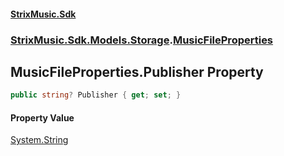 #### [StrixMusic.Sdk](./index.md 'index')
### [StrixMusic.Sdk.Models.Storage](./StrixMusic-Sdk-Models-Storage.md 'StrixMusic.Sdk.Models.Storage').[MusicFileProperties](./StrixMusic-Sdk-Models-Storage-MusicFileProperties.md 'StrixMusic.Sdk.Models.Storage.MusicFileProperties')
## MusicFileProperties.Publisher Property
```csharp
public string? Publisher { get; set; }
```
#### Property Value
[System.String](https://docs.microsoft.com/en-us/dotnet/api/System.String 'System.String')  
